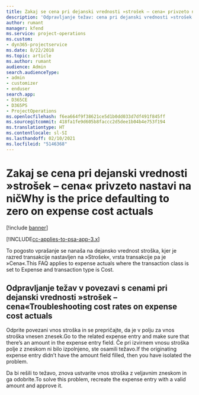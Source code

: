 ```yaml
---
title: Zakaj se cena pri dejanski vrednosti »strošek – cena« privzeto nastavi na nič?
description: 'Odpravljanje težav: cena pri dejanski vrednosti »strošek – cena« se privzeto nastavi na 0.'
author: rumant
manager: kfend
ms.service: project-operations
ms.custom:
- dyn365-projectservice
ms.date: 8/22/2018
ms.topic: article
ms.author: rumant
audience: Admin
search.audienceType:
- admin
- customizer
- enduser
search.app:
- D365CE
- D365PS
- ProjectOperations
ms.openlocfilehash: f6ea664f9f38621ce5d1b0dd033d7df491f845ff
ms.sourcegitcommit: 418fa1fe9d605b8faccc2d5dee1b04b4e753f194
ms.translationtype: HT
ms.contentlocale: sl-SI
ms.lasthandoff: 02/10/2021
ms.locfileid: "5146368"
---
```

# <a name="why-is-the-price-defaulting-to-zero-on-expense-cost-actuals"></a><span data-ttu-id="aeec3-103">Zakaj se cena pri dejanski vrednosti »strošek – cena« privzeto nastavi na nič</span><span class="sxs-lookup"><span data-stu-id="aeec3-103">Why is the price defaulting to zero on expense cost actuals</span></span>

[!include [banner](../includes/psa-now-project-operations.md)]

[!INCLUDE[cc-applies-to-psa-app-3.x](../includes/cc-applies-to-psa-app-3x.md)]

<span data-ttu-id="aeec3-104">To pogosto vprašanje se nanaša na dejansko vrednost stroška, kjer je razred transakcije nastavljen na »Strošek«, vrsta transakcije pa je »Cena«.</span><span class="sxs-lookup"><span data-stu-id="aeec3-104">This FAQ applies to expense actuals where the transaction class is set to Expense and transaction type is Cost.</span></span>

## <a name="troubleshooting-cost-rates-on-expense-cost-actuals"></a><span data-ttu-id="aeec3-105">Odpravljanje težav v povezavi s cenami pri dejanski vrednosti »strošek – cena«</span><span class="sxs-lookup"><span data-stu-id="aeec3-105">Troubleshooting cost rates on expense cost actuals</span></span>

<span data-ttu-id="aeec3-106">Odprite povezani vnos stroška in se prepričajte, da je v polju za vnos stroška vnesen znesek.</span><span class="sxs-lookup"><span data-stu-id="aeec3-106">Go to the related expense entry and make sure that there’s an amount in the expense entry field.</span></span> <span data-ttu-id="aeec3-107">Če pri izvirnem vnosu stroška polje z zneskom ni bilo izpolnjeno, ste osamili težavo.</span><span class="sxs-lookup"><span data-stu-id="aeec3-107">If the originating expense entry didn’t have the amount field filled, then you have isolated the problem.</span></span>
 
<span data-ttu-id="aeec3-108">Da bi rešili to težavo, znova ustvarite vnos stroška z veljavnim zneskom in ga odobrite.</span><span class="sxs-lookup"><span data-stu-id="aeec3-108">To solve this problem, recreate the expense entry with a valid amount and approve it.</span></span>
